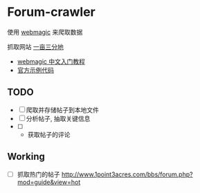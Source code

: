 # Forum-crawler

使用 [webmagic](https://github.com/code4craft/webmagic) 来爬取数据

抓取网站 [一亩三分地](http://www.1point3acres.com/bbs/)

- [webmagic 中文入门教程](http://webmagic.io/docs/zh)
- [官方示例代码](https://github.com/code4craft/webmagic/tree/master/webmagic-samples/src/main/java/us/codecraft/webmagic/samples)

## TODO

- [ ] 爬取并存储帖子到本地文件
- [ ] 分析帖子, 抽取关键信息
- [ ] * 获取帖子的评论

## Working

- [ ] 抓取热门的帖子 http://www.1point3acres.com/bbs/forum.php?mod=guide&view=hot